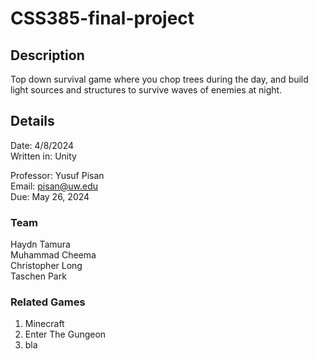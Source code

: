 # CSS385-final-project

## Description
Top down survival game where you chop trees during the day, and build light sources and structures to survive waves of enemies at night.

## Details
Date: 4/8/2024<br>
Written in: Unity<br>

Professor: Yusuf Pisan<br>
Email: pisan@uw.edu<br>
Due: May 26, 2024<br>

### Team

Haydn Tamura<br>
Muhammad Cheema<br>
Christopher Long<br>
Taschen Park<br>

### Related Games
1. Minecraft 
2. Enter The Gungeon 
3. bla
